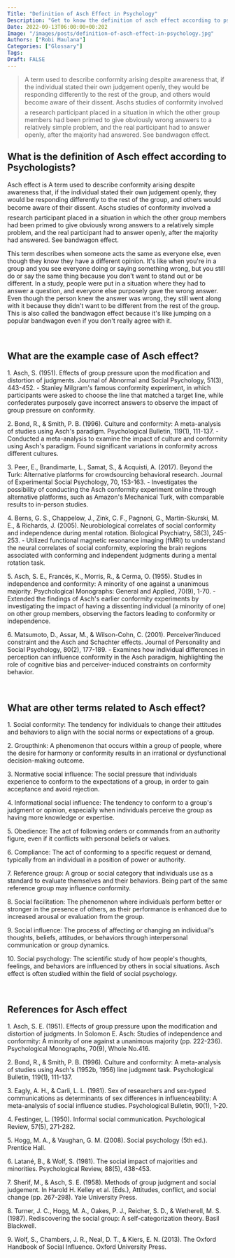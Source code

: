 ```yaml
---
Title: "Definition of Asch Effect in Psychology"
Description: "Get to know the definition of asch effect according to psychologists."
Date: 2022-09-13T06:00:00+00:202
Image: "/images/posts/definition-of-asch-effect-in-psychology.jpg"
Authors: ["Robi Maulana"]
Categories: ["Glossary"]
Tags: 
Draft: FALSE
---
```





> A term used to describe conformity arising despite awareness that, if the individual stated their own judgement openly, they would be responding differently to the rest of the group, and others would become aware of their dissent. Aschs studies of conformity involved a research participant placed in a situation in which the other group members had been primed to give obviously wrong answers to a relatively simple problem, and the real participant had to answer openly, after the majority had answered. See bandwagon effect.

## What is the definition of Asch effect according to Psychologists?

Asch effect is A term used to describe conformity arising despite awareness that, if the individual stated their own judgement openly, they would be responding differently to the rest of the group, and others would become aware of their dissent. Aschs studies of conformity involved a research participant placed in a situation in which the other group members had been primed to give obviously wrong answers to a relatively simple problem, and the real participant had to answer openly, after the majority had answered. See bandwagon effect.

This term describes when someone acts the same as everyone else, even though they know they have a different opinion. It's like when you're in a group and you see everyone doing or saying something wrong, but you still do or say the same thing because you don't want to stand out or be different. In a study, people were put in a situation where they had to answer a question, and everyone else purposely gave the wrong answer. Even though the person knew the answer was wrong, they still went along with it because they didn't want to be different from the rest of the group. This is also called the bandwagon effect because it's like jumping on a popular bandwagon even if you don't really agree with it.

 

## What are the example case of Asch effect?

1\. Asch, S. (1951). Effects of group pressure upon the modification and distortion of judgments. Journal of Abnormal and Social Psychology, 51(3), 443-452. - Stanley Milgram's famous conformity experiment, in which participants were asked to choose the line that matched a target line, while confederates purposely gave incorrect answers to observe the impact of group pressure on conformity.

2\. Bond, R., & Smith, P. B. (1996). Culture and conformity: A meta-analysis of studies using Asch's paradigm. Psychological Bulletin, 119(1), 111-137. - Conducted a meta-analysis to examine the impact of culture and conformity using Asch's paradigm. Found significant variations in conformity across different cultures.

3\. Peer, E., Brandimarte, L., Samat, S., & Acquisti, A. (2017). Beyond the Turk: Alternative platforms for crowdsourcing behavioral research. Journal of Experimental Social Psychology, 70, 153-163. - Investigates the possibility of conducting the Asch conformity experiment online through alternative platforms, such as Amazon's Mechanical Turk, with comparable results to in-person studies.

4\. Berns, G. S., Chappelow, J., Zink, C. F., Pagnoni, G., Martin-Skurski, M. E., & Richards, J. (2005). Neurobiological correlates of social conformity and independence during mental rotation. Biological Psychiatry, 58(3), 245-253. - Utilized functional magnetic resonance imaging (fMRI) to understand the neural correlates of social conformity, exploring the brain regions associated with conforming and independent judgments during a mental rotation task.

5\. Asch, S. E., Francés, K., Morris, R., & Cerma, O. (1955). Studies in independence and conformity: A minority of one against a unanimous majority. Psychological Monographs: General and Applied, 70(9), 1-70. - Extended the findings of Asch's earlier conformity experiments by investigating the impact of having a dissenting individual (a minority of one) on other group members, observing the factors leading to conformity or independence.

6\. Matsumoto, D., Assar, M., & Wilson-Cohn, C. (2001). Perceiver?induced constraint and the Asch and Schachter effects. Journal of Personality and Social Psychology, 80(2), 177-189. - Examines how individual differences in perception can influence conformity in the Asch paradigm, highlighting the role of cognitive bias and perceiver-induced constraints on conformity behavior.

 

## What are other terms related to Asch effect?

1\. Social conformity: The tendency for individuals to change their attitudes and behaviors to align with the social norms or expectations of a group.

2\. Groupthink: A phenomenon that occurs within a group of people, where the desire for harmony or conformity results in an irrational or dysfunctional decision-making outcome.

3\. Normative social influence: The social pressure that individuals experience to conform to the expectations of a group, in order to gain acceptance and avoid rejection.

4\. Informational social influence: The tendency to conform to a group's judgment or opinion, especially when individuals perceive the group as having more knowledge or expertise.

5\. Obedience: The act of following orders or commands from an authority figure, even if it conflicts with personal beliefs or values.

6\. Compliance: The act of conforming to a specific request or demand, typically from an individual in a position of power or authority.

7\. Reference group: A group or social category that individuals use as a standard to evaluate themselves and their behaviors. Being part of the same reference group may influence conformity.

8\. Social facilitation: The phenomenon where individuals perform better or stronger in the presence of others, as their performance is enhanced due to increased arousal or evaluation from the group.

9\. Social influence: The process of affecting or changing an individual's thoughts, beliefs, attitudes, or behaviors through interpersonal communication or group dynamics.

10\. Social psychology: The scientific study of how people's thoughts, feelings, and behaviors are influenced by others in social situations. Asch effect is often studied within the field of social psychology.

 

## References for Asch effect

1\. Asch, S. E. (1951). Effects of group pressure upon the modification and distortion of judgments. In Solomon E. Asch: Studies of independence and conformity: A minority of one against a unanimous majority (pp. 222-236). Psychological Monographs, 70(9), Whole No.416.

2\. Bond, R., & Smith, P. B. (1996). Culture and conformity: A meta-analysis of studies using Asch's (1952b, 1956) line judgment task. Psychological Bulletin, 119(1), 111-137.

3\. Eagly, A. H., & Carli, L. L. (1981). Sex of researchers and sex-typed communications as determinants of sex differences in influenceability: A meta-analysis of social influence studies. Psychological Bulletin, 90(1), 1-20.

4\. Festinger, L. (1950). Informal social communication. Psychological Review, 57(5), 271-282.

5\. Hogg, M. A., & Vaughan, G. M. (2008). Social psychology (5th ed.). Prentice Hall.

6\. Latané, B., & Wolf, S. (1981). The social impact of majorities and minorities. Psychological Review, 88(5), 438-453.

7\. Sherif, M., & Asch, S. E. (1958). Methods of group judgment and social judgement. In Harold H. Kelley et al. (Eds.), Attitudes, conflict, and social change (pp. 267-298). Yale University Press.

8\. Turner, J. C., Hogg, M. A., Oakes, P. J., Reicher, S. D., & Wetherell, M. S. (1987). Rediscovering the social group: A self-categorization theory. Basil Blackwell.

9\. Wolf, S., Chambers, J. R., Neal, D. T., & Kiers, E. N. (2013). The Oxford Handbook of Social Influence. Oxford University Press.
